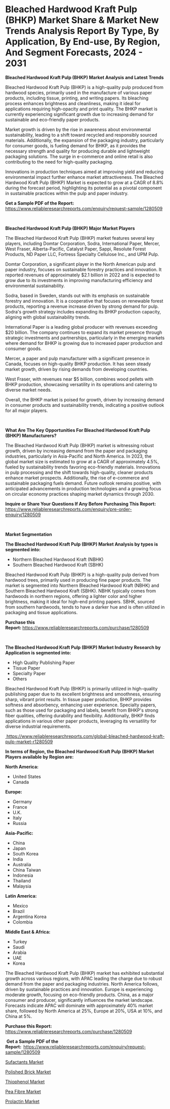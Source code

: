 <p><h1>Bleached Hardwood Kraft Pulp (BHKP) Market Share & Market New Trends Analysis Report By Type, By Application, By End-use, By Region, And Segment Forecasts, 2024 - 2031</h1></p><p><strong>Bleached Hardwood Kraft Pulp (BHKP) Market Analysis and Latest Trends</strong></p>
<p><p>Bleached Hardwood Kraft Pulp (BHKP) is a high-quality pulp produced from hardwood species, primarily used in the manufacture of various paper products, including tissue, printing, and writing papers. Its bleaching process enhances brightness and cleanliness, making it ideal for applications requiring high-opacity and print quality. The BHKP market is currently experiencing significant growth due to increasing demand for sustainable and eco-friendly paper products.</p><p>Market growth is driven by the rise in awareness about environmental sustainability, leading to a shift toward recycled and responsibly sourced materials. Additionally, the expansion of the packaging industry, particularly for consumer goods, is fueling demand for BHKP, as it provides the necessary strength and quality for producing durable and lightweight packaging solutions. The surge in e-commerce and online retail is also contributing to the need for high-quality packaging.</p><p>Innovations in production techniques aimed at improving yield and reducing environmental impact further enhance market attractiveness. The Bleached Hardwood Kraft Pulp (BHKP) Market is expected to grow at a CAGR of 8.8% during the forecast period, highlighting its potential as a pivotal component in sustainable practices within the pulp and paper industry.</p></p>
<p><strong>Get a Sample PDF of the Report:&nbsp;</strong> <a href="https://www.reliableresearchreports.com/enquiry/request-sample/1280509?utm_campaign=1512&utm_medium=2&utm_source=Github&utm_content=ia&utm_term=10122024&utm_id=bleached-hardwood-kraft-pulp-bhkp">https://www.reliableresearchreports.com/enquiry/request-sample/1280509</a></p>
<p>&nbsp;</p>
<p><strong>Bleached Hardwood Kraft Pulp (BHKP) Major Market Players</strong></p>
<p><p>The Bleached Hardwood Kraft Pulp (BHKP) market features several key players, including Domtar Corporation, Sodra, International Paper, Mercer, West Fraser, Alberta-Pacific, Catalyst Paper, Sappi, Resolute Forest Products, ND Paper LLC, Fortress Specialty Cellulose Inc., and UPM Pulp. </p><p>Domtar Corporation, a significant player in the North American pulp and paper industry, focuses on sustainable forestry practices and innovation. It reported revenues of approximately $2.1 billion in 2022 and is expected to grow due to its investments in improving manufacturing efficiency and environmental sustainability.</p><p>Sodra, based in Sweden, stands out with its emphasis on sustainable forestry and innovation. It is a cooperative that focuses on renewable forest products, reporting a revenue increase driven by strong demand for pulp. Sodra's growth strategy includes expanding its BHKP production capacity, aligning with global sustainability trends.</p><p>International Paper is a leading global producer with revenues exceeding $20 billion. The company continues to expand its market presence through strategic investments and partnerships, particularly in the emerging markets where demand for BHKP is growing due to increased paper production and consumer goods.</p><p>Mercer, a paper and pulp manufacturer with a significant presence in Canada, focuses on high-quality BHKP production. It has seen steady market growth, driven by rising demands from developing countries. </p><p>West Fraser, with revenues near $5 billion, combines wood pellets with BHKP production, showcasing versatility in its operations and catering to diverse market needs.</p><p>Overall, the BHKP market is poised for growth, driven by increasing demand in consumer products and sustainability trends, indicating a positive outlook for all major players.</p></p>
<p>&nbsp;</p>
<p><strong>What Are The Key Opportunities For Bleached Hardwood Kraft Pulp (BHKP) Manufacturers?</strong></p>
<p><p>The Bleached Hardwood Kraft Pulp (BHKP) market is witnessing robust growth, driven by increasing demand from the paper and packaging industries, particularly in Asia-Pacific and North America. In 2023, the global market size is estimated to grow at a CAGR of approximately 4.5%, fueled by sustainability trends favoring eco-friendly materials. Innovations in pulp processing and the shift towards high-quality, cleaner products enhance market prospects. Additionally, the rise of e-commerce and sustainable packaging fuels demand. Future outlook remains positive, with anticipated advancements in production technologies and a growing focus on circular economy practices shaping market dynamics through 2030.</p></p>
<p><strong>Inquire or Share Your Questions If Any Before Purchasing This Report:</strong> <a href="https://www.reliableresearchreports.com/enquiry/pre-order-enquiry/1280509?utm_campaign=1512&utm_medium=2&utm_source=Github&utm_content=ia&utm_term=10122024&utm_id=bleached-hardwood-kraft-pulp-bhkp">https://www.reliableresearchreports.com/enquiry/pre-order-enquiry/1280509</a></p>
<p>&nbsp;</p>
<p><strong>Market Segmentation</strong></p>
<p><strong>The Bleached Hardwood Kraft Pulp (BHKP) Market Analysis by types is segmented into:</strong></p>
<p><ul><li>Northern Bleached Hardwood Kraft (NBHK)</li><li>Southern Bleached Hardwood Kraft (SBHK)</li></ul></p>
<p><p>Bleached Hardwood Kraft Pulp (BHKP) is a high-quality pulp derived from hardwood trees, primarily used in producing fine paper products. The market is segmented into Northern Bleached Hardwood Kraft (NBHK) and Southern Bleached Hardwood Kraft (SBHK). NBHK typically comes from hardwoods in northern regions, offering a lighter color and higher brightness, making it ideal for high-end printing papers. SBHK, sourced from southern hardwoods, tends to have a darker hue and is often utilized in packaging and tissue applications.</p></p>
<p><strong>Purchase this Report:&nbsp;</strong><a href="https://www.reliableresearchreports.com/purchase/1280509?utm_campaign=1512&utm_medium=2&utm_source=Github&utm_content=ia&utm_term=10122024&utm_id=bleached-hardwood-kraft-pulp-bhkp">https://www.reliableresearchreports.com/purchase/1280509</a></p>
<p>&nbsp;</p>
<p><strong>The Bleached Hardwood Kraft Pulp (BHKP) Market Industry Research by Application is segmented into:</strong></p>
<p><ul><li>High Quality Publishing Paper</li><li>Tissue Paper</li><li>Specialty Paper</li><li>Others</li></ul></p>
<p><p>Bleached Hardwood Kraft Pulp (BHKP) is primarily utilized in high-quality publishing paper due to its excellent brightness and smoothness, ensuring sharp, vibrant print results. In tissue paper production, BHKP provides softness and absorbency, enhancing user experience. Specialty papers, such as those used for packaging and labels, benefit from BHKP's strong fiber qualities, offering durability and flexibility. Additionally, BHKP finds applications in various other paper products, leveraging its versatility for diverse industrial requirements.</p></p>
<p><a href="https://www.reliableresearchreports.com/global-bleached-hardwood-kraft-pulp-market-r1280509?utm_campaign=1512&utm_medium=2&utm_source=Github&utm_content=ia&utm_term=10122024&utm_id=bleached-hardwood-kraft-pulp-bhkp">&nbsp;https://www.reliableresearchreports.com/global-bleached-hardwood-kraft-pulp-market-r1280509</a></p>
<p><strong>In terms of Region, the Bleached Hardwood Kraft Pulp (BHKP) Market Players available by Region are:</strong></p>
<p>
    <p> <strong> North America: </strong>
        <ul>
            <li>United States</li>
            <li>Canada</li>
        </ul>
        </p> 
    <p> <strong> Europe: </strong>
        <ul>
            <li>Germany</li>
            <li>France</li>
            <li>U.K.</li>
            <li>Italy</li>
            <li>Russia</li>
        </ul>
        </p> 
    <p> <strong> Asia-Pacific: </strong>
        <ul>
            <li>China</li>
            <li>Japan</li>
            <li>South Korea</li>
            <li>India</li>
            <li>Australia</li>
            <li>China Taiwan</li>
            <li>Indonesia</li>
            <li>Thailand</li>
            <li>Malaysia</li>
        </ul>
        </p> 
    <p> <strong> Latin America: </strong>
        <ul>
            <li>Mexico</li>
            <li>Brazil</li>
            <li>Argentina Korea</li>
            <li>Colombia</li>
        </ul>
        </p> 
    <p> <strong> Middle East & Africa: </strong>
        <ul>
            <li>Turkey</li>
            <li>Saudi</li>
            <li>Arabia</li>
            <li>UAE</li>
            <li>Korea</li>
        </ul>
    </p>
    </p>
<p><p>The Bleached Hardwood Kraft Pulp (BHKP) market has exhibited substantial growth across various regions, with APAC leading the charge due to robust demand from the paper and packaging industries. North America follows, driven by sustainable practices and innovation. Europe is experiencing moderate growth, focusing on eco-friendly products. China, as a major consumer and producer, significantly influences the market landscape. Forecasts indicate APAC will dominate with approximately 40% market share, followed by North America at 25%, Europe at 20%, USA at 10%, and China at 5%.</p></p>
<p><strong>Purchase this Report: </strong><a href="https://www.reliableresearchreports.com/purchase/1280509?utm_campaign=1512&utm_medium=2&utm_source=Github&utm_content=ia&utm_term=10122024&utm_id=bleached-hardwood-kraft-pulp-bhkp">https://www.reliableresearchreports.com/purchase/1280509</a></p>
<p>&nbsp;<strong>Get a Sample PDF of the Report:&nbsp;&nbsp;</strong><a href="https://www.reliableresearchreports.com/enquiry/request-sample/1280509?utm_campaign=1512&utm_medium=2&utm_source=Github&utm_content=ia&utm_term=10122024&utm_id=bleached-hardwood-kraft-pulp-bhkp">https://www.reliableresearchreports.com/enquiry/request-sample/1280509</a></p>
<p><strong></strong></p>
<p><p><a href="https://www.linkedin.com/pulse/unveiling-market-trends-global-sufactants-growth-regional-insights-00s1c?utm_campaign=1512&utm_medium=2&utm_source=Github&utm_content=ia&utm_term=10122024&utm_id=bleached-hardwood-kraft-pulp-bhkp">Sufactants Market</a></p><p><a href="https://www.linkedin.com/pulse/top-trends-transforming-polished-brick-market-2024-2031-kuznets-ugyoc?utm_campaign=1512&utm_medium=2&utm_source=Github&utm_content=ia&utm_term=10122024&utm_id=bleached-hardwood-kraft-pulp-bhkp">Polished Brick Market</a></p><p><a href="https://www.linkedin.com/pulse/c-hannibex-sqmmf?utm_campaign=1512&utm_medium=2&utm_source=Github&utm_content=ia&utm_term=10122024&utm_id=bleached-hardwood-kraft-pulp-bhkp">Thiophenol Market</a></p><p><a href="https://www.linkedin.com/pulse/thorough-examinati-insightronics-rah0f?utm_campaign=1512&utm_medium=2&utm_source=Github&utm_content=ia&utm_term=10122024&utm_id=bleached-hardwood-kraft-pulp-bhkp">Pea Fibre Market</a></p><p><a href="https://www.linkedin.com/pulse/prolactin-market-size-type-product-global-industry-analysis-share-k2ghc?utm_campaign=1512&utm_medium=2&utm_source=Github&utm_content=ia&utm_term=10122024&utm_id=bleached-hardwood-kraft-pulp-bhkp">Prolactin Market</a></p></p>